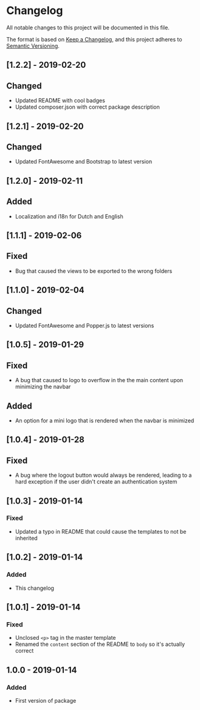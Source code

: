 # Changelog
All notable changes to this project will be documented in this file.

The format is based on [Keep a Changelog](https://keepachangelog.com/en/1.0.0/),
and this project adheres to [Semantic Versioning](https://semver.org/spec/v2.0.0.html).

## [1.2.2] - 2019-02-20
## Changed
- Updated README with cool badges
- Updated composer.json with correct package description

## [1.2.1] - 2019-02-20
## Changed
- Updated FontAwesome and Bootstrap to latest version

## [1.2.0] - 2019-02-11
## Added
- Localization and i18n for Dutch and English

## [1.1.1] - 2019-02-06
## Fixed
- Bug that caused the views to be exported to the wrong folders

## [1.1.0] - 2019-02-04
## Changed
- Updated FontAwesome and Popper.js to latest versions

## [1.0.5] - 2019-01-29
## Fixed
- A bug that caused to logo to overflow in the the main content upon minimizing the navbar

## Added
- An option for a mini logo that is rendered when the navbar is minimized

## [1.0.4] - 2019-01-28
## Fixed
- A bug where the logout button would always be rendered, leading to a hard exception if the user didn't create an authentication system

## [1.0.3] - 2019-01-14
### Fixed
- Updated a typo in README that could cause the templates to not be inherited

## [1.0.2] - 2019-01-14
### Added
- This changelog

## [1.0.1] - 2019-01-14
### Fixed
- Unclosed `<p>` tag in the master template
- Renamed the `content` section of the README to `body` so it's actually correct

## 1.0.0 - 2019-01-14
### Added
- First version of package
